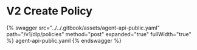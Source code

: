 # V2 Create Policy

{% swagger src="../../.gitbook/assets/agent-api-public.yaml" path="/v1/dlp/policies" method="post" expanded="true" fullWidth="true" %} agent-api-public.yaml {% endswagger %}